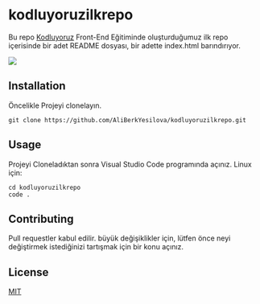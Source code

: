 # kodluyoruzilkrepo
Bu repo [Kodluyoruz](https://www.kodluyoruz.org/) Front-End Eğitiminde oluşturduğumuz ilk repo içerisinde bir adet README dosyası, bir adette index.html barındırıyor.


![](https://camo.githubusercontent.com/facbb00dfb7301082c80099521d9d6164bb84258d3867e11596f7be39b8c7a21/68747470733a2f2f692e68697a6c69726573696d2e636f6d2f3935323435627a2e6a7067)
## Installation
Öncelikle Projeyi clonelayın.
```
git clone https://github.com/AliBerkYesilova/kodluyoruzilkrepo.git
```
## Usage
Projeyi Cloneladıktan sonra Visual Studio Code programında açınız.
Linux için:
```
cd kodluyoruzilkrepo
code .
```
## Contributing
Pull requestler kabul edilir. büyük değişiklikler için, lütfen önce neyi değiştirmek istediğinizi tartışmak için bir konu açınız.
## License 
[MIT](https://choosealicense.com/licenses/mit/)

